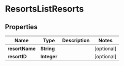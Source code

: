 # ResortsListResorts

## Properties
Name | Type | Description | Notes
------------ | ------------- | ------------- | -------------
**resortName** | **String** |  |  [optional]
**resortID** | **Integer** |  |  [optional]
